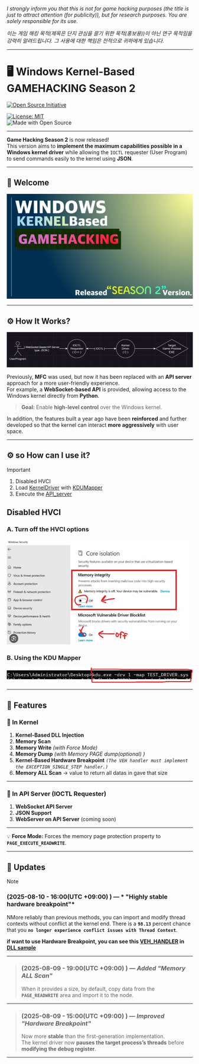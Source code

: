 
*I strongly inform you that this is not for game hacking purposes (the title is just to attract attention (for publicity)), but for research purposes. You are solely responsible for its use.*

*이는 게임 해킹 목적(제목은 단지 관심을 끌기 위한 목적(홍보용))이 아닌 연구 목적임을 강력히 알려드립니다. 그 사용에 대한 책임은 전적으로 귀하에게 있습니다.*

---


# 🖥 Windows Kernel-Based GAMEHACKING Season 2  

<a href="https://opensource.org/">
    <img src="https://i0.wp.com/opensource.org/wp-content/uploads/2023/03/cropped-OSI-horizontal-large.png" alt="Open Source Initiative" width="250"/>
</a>  

[![License: MIT](https://img.shields.io/badge/License-MIT-green.svg)](https://opensource.org/licenses/MIT)  
![Made with Open Source](https://img.shields.io/badge/Made%20with-Open%20Source-blue.svg)  

---

**Game Hacking Season 2** is now released!  
This version aims to **implement the maximum capabilities possible in a Windows kernel driver** while allowing the `IOCTL` requester (User Program) to send commands easily to the kernel using **JSON**.

---

## 📌 Welcome
![Windows KernelBased GAMEHACK Logo](https://github.com/lastime1650/Windows_Kernel_Based_GAMEHACKING_Season_2/blob/main/Images/Windows_KernelBased_GAMEHACK_LOGO.png)

---

## ⚙ How It Works?
![Architecture](https://github.com/lastime1650/Windows_Kernel_Based_GAMEHACKING_Season_2/blob/main/Images/SimpleArch.png)

Previously, **MFC** was used, but now it has been replaced with an **API server** approach for a more user-friendly experience.  
For example, a **WebSocket-based API** is provided, allowing access to the Windows kernel directly from **Python**.

> **Goal:** Enable **high-level control** over the Windows kernel.

In addition, the features built a year ago have been **reinforced** and further developed so that the kernel can interact **more aggressively** with user space.

---

## ⚙ so How can I use it?

> [!IMPORTANT]
> 
> 1. Disabled HVCI
> 2. Load [KernelDriver](https://github.com/lastime1650/Windows_Kernel_Based_GAMEHACKING_Season_2/tree/main/KernelDriver/NewGameHack/x64/Release/NewGameHack) with [KDUMapper](https://github.com/hfiref0x/KDU)
> 3. Execute the [API_server](https://github.com/lastime1650/Windows_Kernel_Based_GAMEHACKING_Season_2/tree/main/API_Server/GameHackClient/x64/Debug)
> 


## Disabled HVCI 

### A. Turn off the HVCI options
![initial](https://github.com/lastime1650/Windows_Kernel_Based_GAMEHACKING_Season_2/blob/main/Images/DISABLE_HVCI.png)

### B. Using the KDU Mapper
![initial](https://github.com/lastime1650/KernelBased_GAMEHACKING/blob/main/Images/image.png)


---

## 🚀 Features

### 🔹 In Kernel
1. **Kernel-Based DLL Injection**
2. **Memory Scan** 
3. **Memory Write** *(with Force Mode)*
4. **Memory Dump** *(with Memory PAGE dump(optional) )*
5. **Kernel-Based Hardware Breakpoint** *`(The VEH handler must implement the EXCEPTION_SINGLE_STEP handler.)`*
6. **Memory ALL Scan** -> value to return all datas in gave that size

---

### 🔹 In API Server (IOCTL Requester)
1. **WebSocket API Server**
2. **JSON Support**
3. **WebServer on API Server** (coming soon)

---

💡 **Force Mode:** Forces the memory page protection property to **`PAGE_EXECUTE_READWRITE`**.

---

## 📅 Updates

> [!NOTE]
> ### (2025-08-10 - 16:00(UTC +09:00) ) — * "Highly stable hardware breakpoint"*
> NMore reliably than previous methods, you can import and modify thread contexts without conflict at the kernel end. There is a **`98.13`** percent chance that you **`no longer experience conflict issues with Thread Context`**. 
> 
> **if want to use Hardware Breakpoint, you can see this [VEH_HANDLER](https://github.com/lastime1650/Windows_Kernel_Based_GAMEHACKING_Season_2/blob/main/Samples/dll/GameHackDLL/GameHackDLL/VEH_Handler.cpp) in [DLL sample](https://github.com/lastime1650/Windows_Kernel_Based_GAMEHACKING_Season_2/tree/main/Samples/dll/GameHackDLL)**

---

> ### (2025-08-09 - 19:00(UTC +09:00)  ) — *Added "Memory ALL Scan"*
> When it provides a size, by default, copy data from the **`PAGE_READWRITE`** area and import it to the node.

---

> ### (2025-08-09 - 15:00(UTC +09:00) ) — *Improved "Hardware Breakpoint"*
> Now more **stable** than the first-generation implementation.  
> The kernel driver now **pauses the target process’s threads** before **modifying the debug register**.

---



